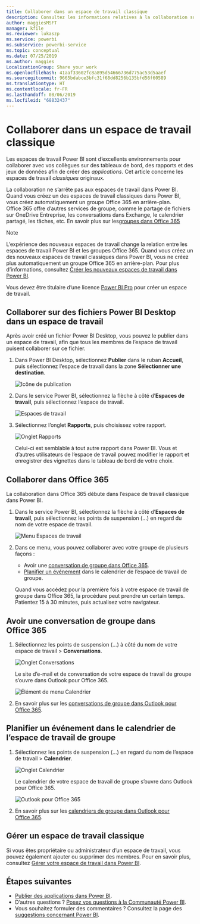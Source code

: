 ```yaml
---
title: Collaborer dans un espace de travail classique
description: Consultez les informations relatives à la collaboration sur des fichiers Power BI Desktop dans votre espace de travail et avec des services Office 365 tels que le partage de fichiers sur OneDrive Entreprise, les conversations dans Exchange, le calendrier et les tâches.
author: maggiesMSFT
manager: kfile
ms.reviewer: lukaszp
ms.service: powerbi
ms.subservice: powerbi-service
ms.topic: conceptual
ms.date: 07/25/2019
ms.author: maggies
LocalizationGroup: Share your work
ms.openlocfilehash: 41aaf33602fc8a895d54666736d775ac53d5aaef
ms.sourcegitcommit: 9665bdabce3bfc31f68dd8256b135bfd56f60589
ms.translationtype: HT
ms.contentlocale: fr-FR
ms.lasthandoff: 08/06/2019
ms.locfileid: "68832437"
---
```

# <a name="collaborate-in-a-classic-workspace"></a>Collaborer dans un espace de travail classique
Les espaces de travail Power BI sont d’excellents environnements pour collaborer avec vos collègues sur des tableaux de bord, des rapports et des jeux de données afin de créer des *applications*. Cet article concerne les espaces de travail *classiques* originaux.  

La collaboration ne s’arrête pas aux espaces de travail dans Power BI. Quand vous créez un des espaces de travail classiques dans Power BI, vous créez automatiquement un groupe Office 365 en arrière-plan. Office 365 offre d’autres services de groupe, comme le partage de fichiers sur OneDrive Entreprise, les conversations dans Exchange, le calendrier partagé, les tâches, etc. En savoir plus sur les[groupes dans Office 365](https://support.office.com/article/Create-a-group-in-Office-365-7124dc4c-1de9-40d4-b096-e8add19209e9)

> [!NOTE]
> L’expérience des nouveaux espaces de travail change la relation entre les espaces de travail Power BI et les groupes Office 365. Quand vous créez un des nouveaux espaces de travail classiques dans Power BI, vous ne créez plus automatiquement un groupe Office 365 en arrière-plan. Pour plus d’informations, consultez [Créer les nouveaux espaces de travail dans Power BI](service-create-the-new-workspaces.md).

Vous devez être titulaire d’une licence [Power BI Pro](service-features-license-type.md) pour créer un espace de travail.

## <a name="collaborate-on-power-bi-desktop-files-in-a-workspace"></a>Collaborer sur des fichiers Power BI Desktop dans un espace de travail
Après avoir créé un fichier Power BI Desktop, vous pouvez le publier dans un espace de travail, afin que tous les membres de l’espace de travail puisent collaborer sur ce fichier.

1. Dans Power BI Desktop, sélectionnez **Publier** dans le ruban **Accueil**, puis sélectionnez l’espace de travail dans la zone **Sélectionner une destination**.
   
    ![Icône de publication](media/service-collaborate-power-bi-workspace/power-bi-group-publish-pbix.png)
2. Dans le service Power BI, sélectionnez la flèche à côté d’**Espaces de travail**, puis sélectionnez l’espace de travail.
   
    ![Espaces de travail](media/service-collaborate-power-bi-workspace/power-bi-workspace-nav-arrow.png)
3. Sélectionnez l’onglet **Rapports**, puis choisissez votre rapport.
   
    ![Onglet Rapports](media/service-collaborate-power-bi-workspace/power-bi-workspace-report.png)
   
    Celui-ci est semblable à tout autre rapport dans Power BI. Vous et d’autres utilisateurs de l’espace de travail pouvez modifier le rapport et enregistrer des vignettes dans le tableau de bord de votre choix.

## <a name="collaborate-in-office-365"></a>Collaborer dans Office 365
La collaboration dans Office 365 débute dans l’espace de travail classique dans Power BI.

1. Dans le service Power BI, sélectionnez la flèche à côté d’**Espaces de travail**, puis sélectionnez les points de suspension (…) en regard du nom de votre espace de travail. 
   
   ![Menu Espaces de travail](media/service-collaborate-power-bi-workspace/power-bi-app-ellipsis.png)
2. Dans ce menu, vous pouvez collaborer avec votre groupe de plusieurs façons : 
   
   * Avoir une [conversation de groupe dans Office 365](#have-a-group-conversation-in-office-365).
   * [Planifier un événement](#schedule-an-event-on-the-group-workspace-calendar) dans le calendrier de l’espace de travail de groupe.
   
   Quand vous accédez pour la première fois à votre espace de travail de groupe dans Office 365, la procédure peut prendre un certain temps. Patientez 15 à 30 minutes, puis actualisez votre navigateur.

## <a name="have-a-group-conversation-in-office-365"></a>Avoir une conversation de groupe dans Office 365
1. Sélectionnez les points de suspension (…) à côté du nom de votre espace de travail \> **Conversations**. 
   
    ![Onglet Conversations](media/service-collaborate-power-bi-workspace/power-bi-app-ellipsis.png)
   
   Le site d’e-mail et de conversation de votre espace de travail de groupe s’ouvre dans Outlook pour Office 365.
   
   ![Élément de menu Calendrier](media/service-collaborate-power-bi-workspace/pbi_grps_o365convo.png)
2. En savoir plus sur les [conversations de groupe dans Outlook pour Office 365](https://support.office.com/Article/Have-a-group-conversation-a0482e24-a769-4e39-a5ba-a7c56e828b22).

## <a name="schedule-an-event-on-the-group-workspace-calendar"></a>Planifier un événement dans le calendrier de l’espace de travail de groupe
1. Sélectionnez les points de suspension (...) en regard du nom de l’espace de travail \> **Calendrier**. 
   
   ![Onglet Calendrier](media/service-collaborate-power-bi-workspace/power-bi-app-ellipsis.png)
   
   Le calendrier de votre espace de travail de groupe s’ouvre dans Outlook pour Office 365.
   
   ![Outlook pour Office 365](media/service-collaborate-power-bi-workspace/pbi_grps_o365_calendar.png)
2. En savoir plus sur les [calendriers de groupe dans Outlook pour Office 365](https://support.office.com/Article/Add-edit-and-subscribe-to-group-events-0cf1ad68-1034-4306-b367-d75e9818376a).

## <a name="manage-a-classic-workspace"></a>Gérer un espace de travail classique
Si vous êtes propriétaire ou administrateur d’un espace de travail, vous pouvez également ajouter ou supprimer des membres. Pour en savoir plus, consultez [Gérer votre espace de travail dans Power BI](service-manage-app-workspace-in-power-bi-and-office-365.md).

## <a name="next-steps"></a>Étapes suivantes
* [Publier des applications dans Power BI](service-create-distribute-apps.md).
* D’autres questions ? [Posez vos questions à la Communauté Power BI](http://community.powerbi.com/).
* Vous souhaitez formuler des commentaires ? Consultez la page des [suggestions concernant Power BI](https://ideas.powerbi.com/forums/265200-power-bi).


